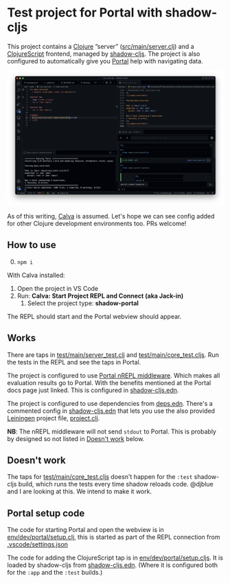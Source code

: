 # Test project for Portal with shadow-cljs

This project contains a [Clojure](https://clojure.org) ”server” ([src/main/server.clj](src/main/server.clj)) and a [ClojureScript](https://clojurescript.org) frontend, managed by [shadow-cljs](https://shadow-cljs.github.io/). The project is also configured to automatically give you [Portal](https://github.com/djblue/portal) help with navigating data.

![Portal shadow-cljs Calva](shadow-portal-screenshot.png)

As of this writing, [Calva](https://calva.io) is assumed. Let's hope we can see config added for other Clojure development environments too. PRs welcome!

## How to use

0. `npm i`

With Calva installed:

1. Open the project in VS Code
2. Run: **Calva: Start Project REPL and Connect (aka Jack-in)**
    1. Select the project type: **shadow-portal**

The REPL should start and the Portal webview should appear.

## Works

There are taps in [test/main/server_test.clj](test/main/server_test.clj) and [test/main/core_test.cljs](test/main/core_test.cljs). Run the tests in the REPL and see the taps in Portal.

The project is configured to use [Portal nREPL middleware](https://cljdoc.org/d/djblue/portal/0.35.0/doc/guides/nrepl). Which makes all evaluation results go to Portal. With the benefits mentioned at the Portal docs page just linked. This is configured in [shadow-cljs.edn](shadow-cljs.edn).

The project is configured to use dependencies from [deps.edn](deps.edn). There's a commented config in [shadow-cljs.edn](shadow-cljs.edn) that lets you use the also provided [Leiningen](https://leiningen.org/) project file, [project.clj](project.clj).

**NB**: The nREPL middleware will not send `stdout` to Portal. This is probably by designed so not listed in [Doesn't work](#doesnt-work) below.

## Doesn't work

The taps for [test/main/core_test.cljs](test/main/core_test.cljs) doesn't happen for the `:test` shadow-cljs build, which runs the tests every time shadow reloads code. @djblue and I are looking at this. We intend to make it work.

## Portal setup code

The code for starting Portal and open the webview is in [env/dev/portal/setup.clj](env/dev/portal/setup.clj), this is started as part of the REPL connection from [.vscode/settings.json](.vscode/settings.json)

The code for adding the ClojureScript tap is in [env/dev/portal/setup.cljs](env/dev/portal/setup.cljs). It is loaded by shadow-cljs from [shadow-cljs.edn](shadow-cljs.edn). (Where it is configured both for the `:app` and the `:test` builds.)